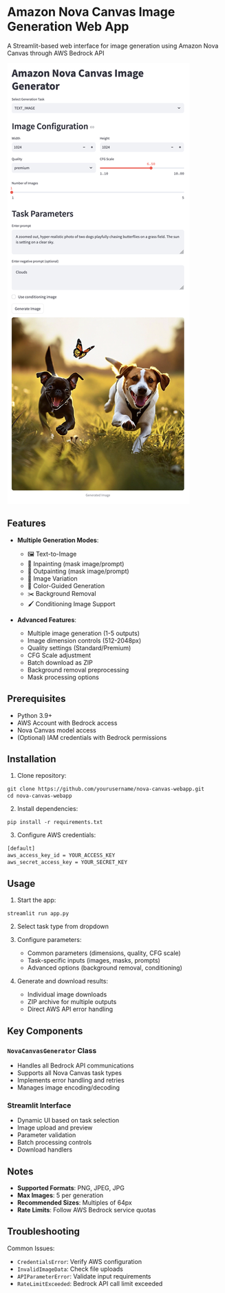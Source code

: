 # Amazon Nova Canvas Image Generation Web App

A Streamlit-based web interface for image generation using Amazon Nova Canvas through AWS Bedrock API

![Demo Preview](static/sample.png)

## Features

- **Multiple Generation Modes**:
  - 🖼️ Text-to-Image
  - 🎨 Inpainting (mask image/prompt)
  - 🌄 Outpainting (mask image/prompt)
  - 🔄 Image Variation
  - 🎨 Color-Guided Generation
  - ✂️ Background Removal
  - 🖌️ Conditioning Image Support

- **Advanced Features**:
  - Multiple image generation (1-5 outputs)
  - Image dimension controls (512-2048px)
  - Quality settings (Standard/Premium)
  - CFG Scale adjustment
  - Batch download as ZIP
  - Background removal preprocessing
  - Mask processing options

## Prerequisites

- Python 3.9+
- AWS Account with Bedrock access
- Nova Canvas model access
- (Optional) IAM credentials with Bedrock permissions

## Installation

1. Clone repository:
```shell
git clone https://github.com/yourusername/nova-canvas-webapp.git
cd nova-canvas-webapp
```

2. Install dependencies:
```shell
pip install -r requirements.txt 
```

3. Configure AWS credentials:
```shell
[default]
aws_access_key_id = YOUR_ACCESS_KEY
aws_secret_access_key = YOUR_SECRET_KEY
```

## Usage

1. Start the app:
```shell
streamlit run app.py
```

2. Select task type from dropdown

3. Configure parameters:
   - Common parameters (dimensions, quality, CFG scale)
   - Task-specific inputs (images, masks, prompts)
   - Advanced options (background removal, conditioning)

4. Generate and download results:
   - Individual image downloads
   - ZIP archive for multiple outputs
   - Direct AWS API error handling


## Key Components

### `NovaCanvasGenerator` Class
- Handles all Bedrock API communications
- Supports all Nova Canvas task types
- Implements error handling and retries
- Manages image encoding/decoding

### Streamlit Interface
- Dynamic UI based on task selection
- Image upload and preview
- Parameter validation
- Batch processing controls
- Download handlers

## Notes

- **Supported Formats**: PNG, JPEG, JPG
- **Max Images**: 5 per generation
- **Recommended Sizes**: Multiples of 64px
- **Rate Limits**: Follow AWS Bedrock service quotas

## Troubleshooting

Common Issues:
- `CredentialsError`: Verify AWS configuration
- `InvalidImageData`: Check file uploads
- `APIParameterError`: Validate input requirements
- `RateLimitExceeded`: Bedrock API call limit exceeded

